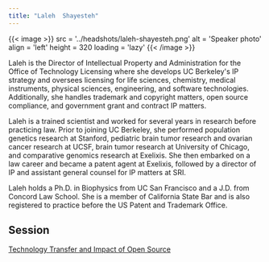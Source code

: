 ```yaml
---
title: "Laleh  Shayesteh"
---
```


{{< image >}}
src = '../headshots/laleh-shayesteh.png'
alt = 'Speaker photo'
align = 'left'
height = 320
loading = 'lazy'
{{< /image >}}

Laleh is the Director of Intellectual Property and Administration for the Office of Technology Licensing where she develops UC Berkeley's IP strategy and oversees licensing for life sciences, chemistry, medical instruments, physical sciences, engineering, and software technologies. Additionally, she handles trademark and copyright matters, open source compliance, and government grant and contract IP matters.

Laleh is a trained scientist and worked for several years in research before practicing law. Prior to joining UC Berkeley, she performed population genetics research at Stanford, pediatric brain tumor research and ovarian cancer research at UCSF, brain tumor research at University of Chicago, and comparative genomics research at Exelixis. She then embarked on a law career and became a patent agent at Exelixis, followed by a director of IP and assistant general counsel for IP matters at SRI.

Laleh holds a Ph.D. in Biophysics from UC San Francisco and a J.D. from Concord Law School. She is a member of California State Bar and is also registered to practice before the US Patent and Trademark Office.

## Session

[Technology Transfer and Impact of Open Source](../sessions/technology-transfer.md)
